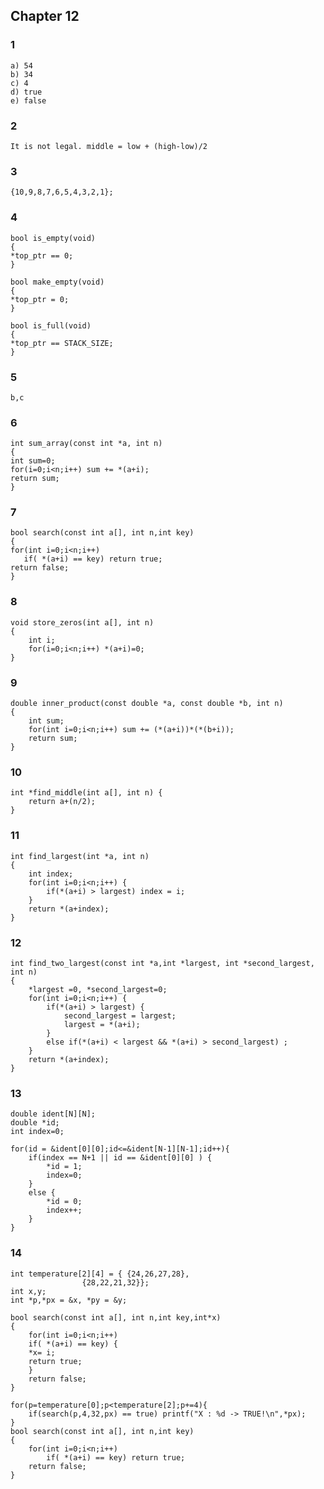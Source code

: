 ## Chapter 12 ## 

### 1 ###

    a) 54
    b) 34
    c) 4
    d) true 
    e) false

### 2 ###

    It is not legal. middle = low + (high-low)/2

### 3 ###

    {10,9,8,7,6,5,4,3,2,1};

### 4 ###

    bool is_empty(void)
    {
	*top_ptr == 0;
    }
    
    bool make_empty(void)
    {
	*top_ptr = 0;
    }

    bool is_full(void)
    {
	*top_ptr == STACK_SIZE;
    }

### 5 ###

    b,c

### 6 ###

    int sum_array(const int *a, int n)
    {
	int sum=0;
	for(i=0;i<n;i++) sum += *(a+i);
	return sum;
    }

### 7 ###

    bool search(const int a[], int n,int key)
    {
	for(int i=0;i<n;i++)
	   if( *(a+i) == key) return true;
	return false;
    }
    
### 8 ###

	void store_zeros(int a[], int n)
	{
		int i;
		for(i=0;i<n;i++) *(a+i)=0;
	}

### 9 ###

	double inner_product(const double *a, const double *b, int n)
	{
		int sum;
		for(int i=0;i<n;i++) sum += (*(a+i))*(*(b+i));
		return sum;
	}

### 10 ###

	int *find_middle(int a[], int n) {
		return a+(n/2);
	}

### 11 ###

	int find_largest(int *a, int n)
	{
		int index;
		for(int i=0;i<n;i++) {
			if(*(a+i) > largest) index = i; 
		}
		return *(a+index);
	}

### 12 ###

	int find_two_largest(const int *a,int *largest, int *second_largest, int n)
	{
		*largest =0, *second_largest=0;
		for(int i=0;i<n;i++) {
			if(*(a+i) > largest) {
				second_largest = largest;
				largest = *(a+i); 
			}
			else if(*(a+i) < largest && *(a+i) > second_largest) ; 
		}
		return *(a+index);
	}

### 13 ##

	double ident[N][N];
	double *id;
	int index=0;
	  
	for(id = &ident[0][0];id<=&ident[N-1][N-1];id++){
		if(index == N+1 || id == &ident[0][0] ) {
			*id = 1;
			index=0;
		}
		else {
			*id = 0;
			index++;
		}
	}

### 14 ###

	int temperature[2][4] = { {24,26,27,28},
					{28,22,21,32}};
	int x,y;
	int *p,*px = &x, *py = &y;

	bool search(const int a[], int n,int key,int*x)
	{
		for(int i=0;i<n;i++)
		if( *(a+i) == key) {
		*x= i;
		return true;
		}
		return false;
	}

	for(p=temperature[0];p<temperature[2];p+=4){
		if(search(p,4,32,px) == true) printf("X : %d -> TRUE!\n",*px);
	}
	bool search(const int a[], int n,int key)
	{
		for(int i=0;i<n;i++)
			if( *(a+i) == key) return true;
		return false;
	}



